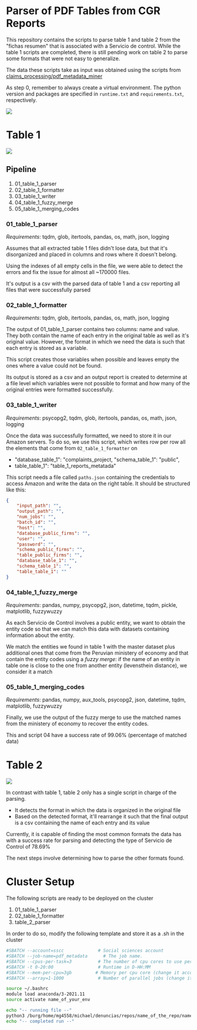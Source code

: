 # Parser of PDF Tables from CGR Reports

This repository contains the scripts to parse table 1 and table 2 from the "fichas resumen" that is associated with a Servicio de control. While the table 1 scripts are completed, there is still pending work on table 2 to parse some formats that were not easy to generalize. 

The data these scripts take as input was obtained using the scripts from [claims_processing/pdf_metadata_miner](https://github.com/cgr-bid-columbia/claims_processing)

As step 0, remember to always create a virtual environment. The python version and packages are specified in `runtime.txt` and `requirements.txt`, respectively.

![](images/table_1_2.png)

# Table 1

![](images/table_1.png)


## Pipeline

1. 01_table_1_parser
2. 02_table_1_formatter
3. 03_table_1_writer
4. 04_table_1_fuzzy_merge
5. 05_table_1_merging_codes

### 01_table_1_parser

_Requirements_: tqdm, glob, itertools, pandas, os, math, json, logging

Assumes that all extracted table 1 files didn't lose data, but that it's disorganized and placed in columns and rows where it doesn't belong.

Using the indexes of all empty cells in the file, we were able to detect the errors and fix the issue for almost all ~170000 files.

It's output is a csv with the parsed data of table 1 and a csv reporting all files that were successfully parsed

### 02_table_1_formatter

_Requirements_: tqdm, glob, itertools, pandas, os, math, json, logging

The output of 01_table_1_parser contains two columns: name and value. They both contain the name of each entry in the original table as well as it's original value. However, the format in which we need the data is such that each entry is stored as a variable. 

This script creates those variables when possible and leaves empty the ones where a value could not be found. 

Its output is stored as a csv and an output report is created to determine at a file level which variables were not possible to format and how many of the original entries were formatted successfully.

### 03_table_1_writer

_Requirements_: psycopg2, tqdm, glob, itertools, pandas, os, math, json, logging

Once the data was successfully formatted, we need to store it in our Amazon servers. To do so, we use this script, which writes row per row all the elements that come from `02_table_1_formatter` on  

- "database_table_1": "complaints_project,
"schema_table_1": "public",
- table_table_1": "table_1_reports_metatada"

This script needs a file called `paths.json` containing the credentials to access Amazon and write the data on the right table. It should be structured like this:

```json
{
    "input_path": "",
    "output_path": "",
    "num_jobs": "",
    "batch_id": "",
    "host": "",
    "database_public_firms": "",
    "user": "",
    "password": "",
    "schema_public_firms": "",
    "table_public_firms": "",
    "database_table_1": "",
    "schema_table_1": "",
    "table_table_1": ""
}
```

### 04_table_1_fuzzy_merge

_Requirements_: pandas, numpy, psycopg2, json, datetime, tqdm, pickle, matplotlib, fuzzywuzzy

As each Servicio de Control involves a public entity, we want to obtain the entity code so that we can match this data with datasets containing information about the entity.

We match the entities we found in table 1 with the master dataset plus additional ones that come from the Peruvian ministery of economy and that contain the entity codes using a _fuzzy merge_: if the name of an entity in table one is close to the one from another entity (levensthein distance), we consider it a match


### 05_table_1_merging_codes

_Requirements_: pandas, numpy, aux_tools, psycopg2, json, datetime, tqdm, matplotlib, fuzzywuzzy

Finally, we use the output of the fuzzy merge to use the matched names from the ministery of economy to recover the entity codes.

This and script 04 have a success rate of 99.06% (percentage of matched data)

# Table 2

![](images/table_2.png)

In contrast with table 1, table 2 only has a single script in charge of the parsing. 

- It detects the format in which the data is organized in the original file
- Based on the detected format, it'll rearrange it such that the final output is a csv containing the name of each entry and its value

Currently, it is capable of finding the most common formats the data has with a success rate for parsing and detecting the type of Servicio de Control of 78.69%

The next steps involve determining how to parse the other formats found.

# Cluster Setup

The following scripts are ready to be deployed on the cluster

1. 01_table_1_parser
2. 02_table_1_formatter
3. table_2_parser

In order to do so, modify the following template and store it as a .sh in the cluster

```bash
#SBATCH --account=sscc             # Social sciences account
#SBATCH --job-name=pdf_metadata      # The job name.
#SBATCH --cpus-per-task=3          # The number of cpu cores to use per task/job
#SBATCH -t 0-20:00                 # Runtime in D-HH:MM
#SBATCH --mem-per-cpu=3gb         # Memory per cpu core (change it according to the cluster limitations)
#SBATCH --array=1-1000             # Number of parallel jobs (change it according to the cluster limitations). The first element should always be 1

source ~/.bashrc
module load anaconda/3-2021.11
source activate name_of_your_env

echo "-- running file --"
python3 /burg/home/mg4558/michael/denuncias/repos/name_of_the_repo/name_of_the_script
echo "-- completed run --"
```

